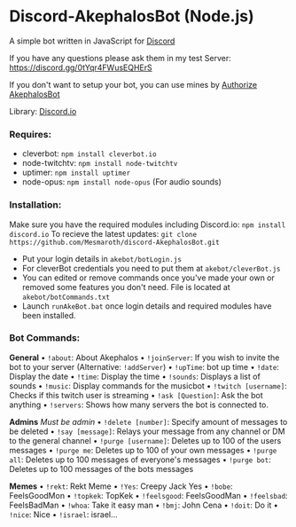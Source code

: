 # Discord-AkephalosBot (Node.js)

A simple bot written in JavaScript for [Discord](http://www.discord.gg)

If you have any questions please ask them in my test Server: https://discord.gg/0tYqr4FWusEQHErS

If you don't want to setup your bot, you can use mines by [Authorize AkephalosBot](https://discordapp.com/oauth2/authorize?&client_id=158451686627737600&scope=bot)

Library: [Discord.io](https://github.com/izy521/discord.io)
### Requires:
 - cleverbot: `npm install cleverbot.io`
 - node-twitchtv: `npm install node-twitchtv`
 - uptimer: `npm install uptimer`
 - node-opus: `npm install node-opus` (For audio sounds)




### Installation:
 Make sure you have the required modules including Discord.io: `npm install discord.io` 
 To recieve the latest updates: `git clone https://github.com/Mesmaroth/discord-AkephalosBot.git`
 
 - Put your login details in `akebot/botLogin.js`
 - For cleverBot credentials you need to put them at `akebot/cleverBot.js`
 - You can edited or remove commands once you've made your own or removed some features you don't need. File is located at `akebot/botCommands.txt`
 - Launch `runAkeBot.bat` once login details and required modules have been installed.




 ### Bot Commands: 

  **General**
  • `!about`: About Akephalos
  • `!joinServer`: If you wish to invite the bot to your server (Alternative: `!addServer`)
  • `!upTime`: bot up time
  • `!date`: Display the date
  • `!time`: Display the time
  • `!sounds`: Displays a list of sounds
  • `!music`: Display commands for the musicbot
  • `!twitch [username]`: Checks if this twitch user is streaming
  • `!ask [Question]`: Ask the bot anything
  • `!servers`: Shows how many servers the bot is connected to.

 **Admins** *Must be admin*
  • `!delete [number]`: Specify amount of messages to be deleted
  • `!say [message]`: Relays your message from any channel or DM to the general channel
  • `!purge [username]`: Deletes up to 100 of the users messages
  • `!purge me`: Deletes up to 100 of your own messages
  • `!purge all`: Deletes up to 100 messages of everyone's messages
  • `!purge bot`: Deletes up to 100 messages of the bots messages


 **Memes**
  • `!rekt`: Rekt Meme
  • `!Yes`: Creepy Jack Yes
  • `!bobe`: FeelsGoodMon
  • `!topkek`: TopKek
  • `!feelsgood`: FeelsGoodMan
  • `!feelsbad`: FeelsBadMan
  • `!whoa`: Take it easy man
  • `!bmj`: John Cena
  • `!doit`: Do it
  • `!nice`: Nice
  • `!israel`: israel...

